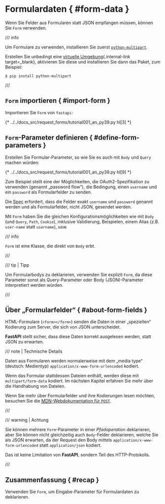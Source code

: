 # Formulardaten { #form-data }

Wenn Sie Felder aus Formularen statt JSON empfangen müssen, können Sie `Form` verwenden.

/// info

Um Formulare zu verwenden, installieren Sie zuerst <a href="https://github.com/Kludex/python-multipart" class="external-link" target="_blank">`python-multipart`</a>.

Erstellen Sie unbedingt eine [virtuelle Umgebung](../virtual-environments.md){.internal-link target=_blank}, aktivieren Sie diese und installieren Sie dann das Paket, zum Beispiel:

```console
$ pip install python-multipart
```

///

## `Form` importieren { #import-form }

Importieren Sie `Form` von `fastapi`:

{* ../../docs_src/request_forms/tutorial001_an_py39.py hl[3] *}

## `Form`-Parameter definieren { #define-form-parameters }

Erstellen Sie Formular-Parameter, so wie Sie es auch mit `Body` und `Query` machen würden:

{* ../../docs_src/request_forms/tutorial001_an_py39.py hl[9] *}

Zum Beispiel stellt eine der Möglichkeiten, die OAuth2-Spezifikation zu verwenden (genannt „password flow“), die Bedingung, einen `username` und ein `password` als Formularfelder zu senden.

Die <abbr title="Spezifikation">Spec</abbr> erfordert, dass die Felder exakt `username` und `password` genannt werden und als Formularfelder, nicht JSON, gesendet werden.

Mit `Form` haben Sie die gleichen Konfigurationsmöglichkeiten wie mit `Body` (und `Query`, `Path`, `Cookie`), inklusive Validierung, Beispielen, einem Alias (z.B. `user-name` statt `username`), usw.

/// info

`Form` ist eine Klasse, die direkt von `Body` erbt.

///

/// tip | Tipp

Um Formularbodys zu deklarieren, verwenden Sie explizit `Form`, da diese Parameter sonst als Query-Parameter oder Body (JSON)-Parameter interpretiert werden würden.

///

## Über „Formularfelder“ { #about-form-fields }

HTML-Formulare (`<form></form>`) senden die Daten in einer „speziellen“ Kodierung zum Server, die sich von JSON unterscheidet.

**FastAPI** stellt sicher, dass diese Daten korrekt ausgelesen werden, statt JSON zu erwarten.

/// note | Technische Details

Daten aus Formularen werden normalerweise mit dem „media type“ (deutsch: Medientyp) `application/x-www-form-urlencoded` kodiert.

Wenn das Formular stattdessen Dateien enthält, werden diese mit `multipart/form-data` kodiert. Im nächsten Kapitel erfahren Sie mehr über die Handhabung von Dateien.

Wenn Sie mehr über Formularfelder und ihre Kodierungen lesen möchten, besuchen Sie die <a href="https://developer.mozilla.org/en-US/docs/Web/HTTP/Methods/POST" class="external-link" target="_blank"><abbr title="Mozilla Developer Network">MDN</abbr>-Webdokumentation für <code>POST</code></a>.

///

/// warning | Achtung

Sie können mehrere `Form`-Parameter in einer *Pfadoperation* deklarieren, aber Sie können nicht gleichzeitig auch `Body`-Felder deklarieren, welche Sie als JSON erwarten, da der Request den Body mittels `application/x-www-form-urlencoded` statt `application/json` kodiert.

Das ist keine Limitation von **FastAPI**, sondern Teil des HTTP-Protokolls.

///

## Zusammenfassung { #recap }

Verwenden Sie `Form`, um Eingabe-Parameter für Formulardaten zu deklarieren.
